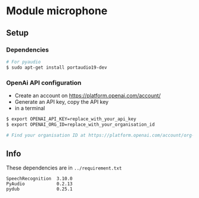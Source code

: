 # Module microphone

## Setup

### Dependencies

```sh
# For pyaudio
$ sudo apt-get install portaudio19-dev

```

### OpenAi API configuration

- Create an account on https://platform.openai.com/account/
- Generate an API key, copy the API key
- in a terminal 

``` sh
$ export OPENAI_API_KEY=replace_with_your_api_key
$ export OPENAI_ORG_ID=replace_with_your_organisation_id

# Find your organisation ID at https://platform.openai.com/account/org-settings
```


## Info

These dependencies are in `../requirement.txt`
```
SpeechRecognition  3.10.0
PyAudio            0.2.13
pydub              0.25.1
```



